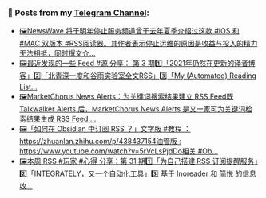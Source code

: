 ### 📰 Posts from my [Telegram Channel](https://t.me/s/aboutrss):
<!-- BLOG-POST-LIST:START -->
- [🖼NewsWave 将于明年停止服务频道曾于去年夏季介绍过这款 #iOS 和 #MAC 双版本 #RSS阅读器。其作者表示停止运维的原因是收益与投入的精力无法相抵，同时撰文介...](https://t.me/aboutrss/1144)
- [🖼最近发现的一些 Feed #源 分享： 第 3 期1️⃣「2021年仍然在更新的译者博客」2️⃣「北青深一度和谷雨实验室全文RSS」3️⃣「My &lpar;Automated&rpar; Reading List...](https://t.me/aboutrss/1143)
- [🖼MarketChorus News Alerts：为关键词搜索结果建立 RSS Feed既 Talkwalker Alerts 后，MarketChorus News Alerts 是又一家可为关键词检索结果生成 RSS Feed ...](https://t.me/aboutrss/1142)
- [🖼「如何在 Obsidian 中订阅 RSS ？」文字版 #教程 ：https://zhuanlan.zhihu.com/p/438437154油管版 : https://www.youtube.com/watch?v=5rVcLsPjdDo相关 #Ob...](https://t.me/aboutrss/1141)
- [🖼本周 RSS #玩家 #心得 分享：第 31 期1️⃣「为自己搭建 RSS 订阅提醒服务」2️⃣「INTEGRATELY，又一个自动化工具」3️⃣ 基于 Inoreader 和 简悦 的信息收...](https://t.me/aboutrss/1140)
<!-- BLOG-POST-LIST:END -->

<!--
**AboutRSS/AboutRSS** is a ✨ _special_ ✨ repository because its `README.md` (this file) appears on your GitHub profile.

Here are some ideas to get you started:

- 🔭 I’m currently working on ...
- 🌱 I’m currently learning ...
- 👯 I’m looking to collaborate on ...
- 🤔 I’m looking for help with ...
- 💬 Ask me about ...
- 📫 How to reach me: ...
- 😄 Pronouns: ...
- ⚡ Fun fact: ...
-->
